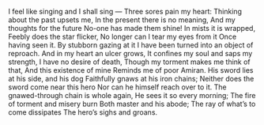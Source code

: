 I feel like singing and I shall sing — Three sores pain my heart:
Thinking about the past upsets me, In the present there is no meaning,
And my thoughts for the future No-one has made them shine!
In mists it is wrapped, Feebly does the star flicker,
No longer can I tear my eyes from it Once having seen it.
By stubborn gazing at it I have been turned into an object of reproach.
And in my heart an ulcer grows, It confines my soul and saps my strength,
I have no desire of death, Though my torment makes me think of that,
And this existence of mine Reminds me of poor Amiran.
His sword lies at his side, and his dog Faithfully gnaws at his iron chains;
Neither does the sword come near this hero Nor can he himself reach over to it.
The gnawed-through chain is whole again, He sees it so every morning;
The fire of torment and misery burn Both master and his abode;
The ray of what’s to come dissipates The hero’s sighs and groans.